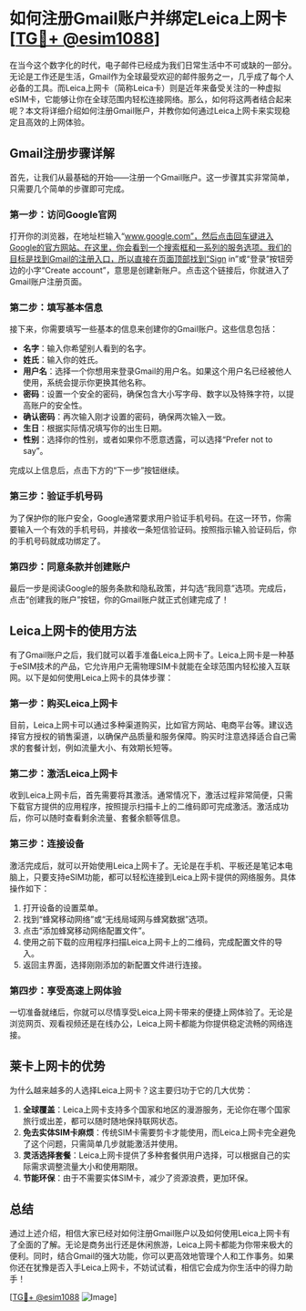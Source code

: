 # 如何注册Gmail账户并绑定Leica上网卡 [[TG💪+ @esim1088](https://t.me/s/esim1088)]

在当今这个数字化的时代，电子邮件已经成为我们日常生活中不可或缺的一部分。无论是工作还是生活，Gmail作为全球最受欢迎的邮件服务之一，几乎成了每个人必备的工具。而Leica上网卡（简称Leica卡）则是近年来备受关注的一种虚拟eSIM卡，它能够让你在全球范围内轻松连接网络。那么，如何将这两者结合起来呢？本文将详细介绍如何注册Gmail账户，并教你如何通过Leica上网卡来实现稳定且高效的上网体验。

## Gmail注册步骤详解

首先，让我们从最基础的开始——注册一个Gmail账户。这一步骤其实非常简单，只需要几个简单的步骤即可完成。

### 第一步：访问Google官网

打开你的浏览器，在地址栏输入“www.google.com”，然后点击回车键进入Google的官方网站。在这里，你会看到一个搜索框和一系列的服务选项。我们的目标是找到Gmail的注册入口，所以直接在页面顶部找到“Sign in”或“登录”按钮旁边的小字“Create account”，意思是创建新账户。点击这个链接后，你就进入了Gmail账户注册页面。

### 第二步：填写基本信息

接下来，你需要填写一些基本的信息来创建你的Gmail账户。这些信息包括：

- **名字**：输入你希望别人看到的名字。
- **姓氏**：输入你的姓氏。
- **用户名**：选择一个你想用来登录Gmail的用户名。如果这个用户名已经被他人使用，系统会提示你更换其他名称。
- **密码**：设置一个安全的密码，确保包含大小写字母、数字以及特殊字符，以提高账户的安全性。
- **确认密码**：再次输入刚才设置的密码，确保两次输入一致。
- **生日**：根据实际情况填写你的出生日期。
- **性别**：选择你的性别，或者如果你不愿意透露，可以选择“Prefer not to say”。

完成以上信息后，点击下方的“下一步”按钮继续。

### 第三步：验证手机号码

为了保护你的账户安全，Google通常要求用户验证手机号码。在这一环节，你需要输入一个有效的手机号码，并接收一条短信验证码。按照指示输入验证码后，你的手机号码就成功绑定了。

### 第四步：同意条款并创建账户

最后一步是阅读Google的服务条款和隐私政策，并勾选“我同意”选项。完成后，点击“创建我的账户”按钮，你的Gmail账户就正式创建完成了！

## Leica上网卡的使用方法

有了Gmail账户之后，我们就可以着手准备Leica上网卡了。Leica上网卡是一种基于eSIM技术的产品，它允许用户无需物理SIM卡就能在全球范围内轻松接入互联网。以下是如何使用Leica上网卡的具体步骤：

### 第一步：购买Leica上网卡

目前，Leica上网卡可以通过多种渠道购买，比如官方网站、电商平台等。建议选择官方授权的销售渠道，以确保产品质量和服务保障。购买时注意选择适合自己需求的套餐计划，例如流量大小、有效期长短等。

### 第二步：激活Leica上网卡

收到Leica上网卡后，首先需要将其激活。通常情况下，激活过程非常简便，只需下载官方提供的应用程序，按照提示扫描卡上的二维码即可完成激活。激活成功后，你可以随时查看剩余流量、套餐余额等信息。

### 第三步：连接设备

激活完成后，就可以开始使用Leica上网卡了。无论是在手机、平板还是笔记本电脑上，只要支持eSIM功能，都可以轻松连接到Leica上网卡提供的网络服务。具体操作如下：

1. 打开设备的设置菜单。
2. 找到“蜂窝移动网络”或“无线局域网与蜂窝数据”选项。
3. 点击“添加蜂窝移动网络配置文件”。
4. 使用之前下载的应用程序扫描Leica上网卡上的二维码，完成配置文件的导入。
5. 返回主界面，选择刚刚添加的新配置文件进行连接。

### 第四步：享受高速上网体验

一切准备就绪后，你就可以尽情享受Leica上网卡带来的便捷上网体验了。无论是浏览网页、观看视频还是在线办公，Leica上网卡都能为你提供稳定流畅的网络连接。

## 莱卡上网卡的优势

为什么越来越多的人选择Leica上网卡？这主要归功于它的几大优势：

1. **全球覆盖**：Leica上网卡支持多个国家和地区的漫游服务，无论你在哪个国家旅行或出差，都可以随时随地保持联网状态。
2. **免去实体SIM卡麻烦**：传统SIM卡需要剪卡才能使用，而Leica上网卡完全避免了这个问题，只需简单几步就能激活并使用。
3. **灵活选择套餐**：Leica上网卡提供了多种套餐供用户选择，可以根据自己的实际需求调整流量大小和使用期限。
4. **节能环保**：由于不需要实体SIM卡，减少了资源浪费，更加环保。

## 总结

通过上述介绍，相信大家已经对如何注册Gmail账户以及如何使用Leica上网卡有了全面的了解。无论是商务出行还是休闲旅游，Leica上网卡都能为你带来极大的便利。同时，结合Gmail的强大功能，你可以更高效地管理个人和工作事务。如果你还在犹豫是否入手Leica上网卡，不妨试试看，相信它会成为你生活中的得力助手！

[[TG💪+ @esim1088](https://t.me/s/esim1088) ![Image](https://i.postimg.cc/4NQfJmqS/Snipaste-2025-05-13-00-14-12.png)]